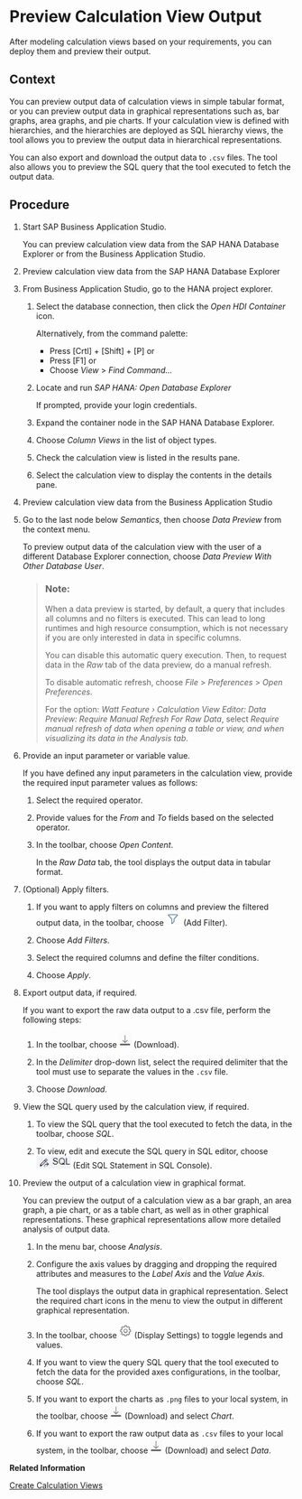 <!-- loio903eff885ebd4c5cadb1e0c3e58f681d -->

# Preview Calculation View Output

After modeling calculation views based on your requirements, you can deploy them and preview their output.



## Context

You can preview output data of calculation views in simple tabular format, or you can preview output data in graphical representations such as, bar graphs, area graphs, and pie charts. If your calculation view is defined with hierarchies, and the hierarchies are deployed as SQL hierarchy views, the tool allows you to preview the output data in hierarchical representations.

You can also export and download the output data to `.csv` files. The tool also allows you to preview the SQL query that the tool executed to fetch the output data.



## Procedure

1.  Start SAP Business Application Studio.

    You can preview calculation view data from the SAP HANA Database Explorer or from the Business Application Studio.

2.  Preview calculation view data from the SAP HANA Database Explorer
3.  From Business Application Studio, go to the HANA project explorer.

    1.  Select the database connection, then click the *Open HDI Container* icon.

        Alternatively, from the command palette:

        -   Press  [Crtl\] + [Shift\] + [P\]  or
        -   Press  [F1\]  or
        -   Choose *View* \> *Find Command...*

    2.  Locate and run *SAP HANA: Open Database Explorer*

        If prompted, provide your login credentials.

    3.  Expand the container node in the SAP HANA Database Explorer.

    4.  Choose *Column Views* in the list of object types.

    5.  Check the calculation view is listed in the results pane.

    6.  Select the calculation view to display the contents in the details pane.


4.  Preview calculation view data from the Business Application Studio
5.  Go to the last node below *Semantics*, then choose *Data Preview* from the context menu.

    To preview output data of the calculation view with the user of a different Database Explorer connection, choose *Data Preview With Other Database User*.

    > ### Note:  
    > When a data preview is started, by default, a query that includes all columns and no filters is executed. This can lead to long runtimes and high resource consumption, which is not necessary if you are only interested in data in specific columns.
    > 
    > You can disable this automatic query execution. Then, to request data in the *Raw* tab of the data preview, do a manual refresh.
    > 
    > To disable automatic refresh, choose *File* \> *Preferences* \> *Open Preferences*.
    > 
    > For the option: *Watt Feature › Calculation View Editor: Data Preview: Require Manual Refresh For Raw Data*, select *Require manual refresh of data when opening a table or view, and when visualizing its data in the Analysis tab*.

6.  Provide an input parameter or variable value.

    If you have defined any input parameters in the calculation view, provide the required input parameter values as follows:

    1.  Select the required operator.

    2.  Provide values for the *From* and *To* fields based on the selected operator.

    3.  In the toolbar, choose *Open Content*.

        In the *Raw Data* tab, the tool displays the output data in tabular format.


7.  \(Optional\) Apply filters.

    1.  If you want to apply filters on columns and preview the filtered output data, in the toolbar, choose ![](images/Filter_f553f3d.png) \(Add Filter\).

    2.  Choose *Add Filters*.

    3.  Select the required columns and define the filter conditions.

    4.  Choose *Apply*.


8.  Export output data, if required.

    If you want to export the raw data output to a .csv file, perform the following steps:

    1.  In the toolbar, choose ![](images/Download_30e7d1e.png) \(Download\).

    2.  In the *Delimiter* drop-down list, select the required delimiter that the tool must use to separate the values in the `.csv` file.

    3.  Choose *Download*.


9.  View the SQL query used by the calculation view, if required.

    1.  To view the SQL query that the tool executed to fetch the data, in the toolbar, choose *SQL*.

    2.  To view, edit and execute the SQL query in SQL editor, choose ![](images/SQL_9bdadeb.png) \(Edit SQL Statement in SQL Console\).


10. Preview the output of a calculation view in graphical format.

    You can preview the output of a calculation view as a bar graph, an area graph, a pie chart, or as a table chart, as well as in other graphical representations. These graphical representations allow more detailed analysis of output data.

    1.  In the menu bar, choose *Analysis*.

    2.  Configure the axis values by dragging and dropping the required attributes and measures to the *Label Axis* and the *Value Axis*.

        The tool displays the output data in graphical representation. Select the required chart icons in the menu to view the output in different graphical representation.

    3.  In the toolbar, choose ![](images/Settings_DataPreview_e220dd1.png) \(Display Settings\) to toggle legends and values.

    4.  If you want to view the query SQL query that the tool executed to fetch the data for the provided axes configurations, in the toolbar, choose *SQL*.

    5.  If you want to export the charts as `.png` files to your local system, in the toolbar, choose ![](images/Download_30e7d1e.png) \(Download\) and select *Chart*.

    6.  If you want to export the raw output data as `.csv` files to your local system, in the toolbar, choose ![](images/Download_30e7d1e.png) \(Download\) and select *Data*.



**Related Information**  


[Create Calculation Views](create-calculation-views-5aeb56c.md "Use a graphical editor to create calculation views that depict a complex business scenario.")

